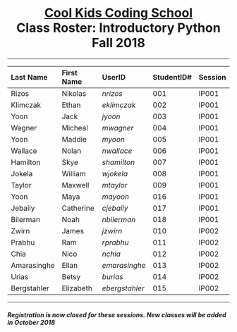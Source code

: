 # <center>[**Cool Kids Coding School**](http://www.coolkidscodingschool.com)<br>Class Roster: **Introductory Python**<br>  Fall 2018
---

| Last Name | First Name | UserID | StudentID# | Session |
|:---|:-----------|:--|:--|:--|
| Rizos     | Nikolas    |  _nrizos_ | 001 |IP001 |
| Klimczak  | Ethan      |  _eklimczak_ | 002| IP001 |
| Yoon      | Jack       |  _jyoon_ | 003 | IP001 |
| Wagner    | Micheal    |  _mwagner_ | 004 | IP001 |
| Yoon      | Maddie     |  _myoon_ | 005 | IP001 |
| Wallace | Nolan       |  _nwallace_ | 006 | IP001 |
| Hamilton | Skye       |  _shamilton_ | 007 | IP001 |
| Jokela | William  | _wjokela_ | 008 | IP001  |
| Taylor | Maxwell  | _mtaylor_ | 009 | IP001  |
| Yoon | Maya  | _mayoon_ | 016 | IP001  |
| Jebaily | Catherine  | _cjebaily_ | 017 | IP001  |
| Bilerman | Noah  | _nbilerman_ | 018 | IP001  |
| Zwirn     | James      |  _jzwirn_ | 010 | IP002 |
| Prabhu    | Ram        |  _rprabhu_ | 011 | IP002 |
| Chia | Nico  | _nchia_ | 012 | IP002  |
| Amarasinghe | Ellan  | _emarasinghe_ | 013 | IP002  |
| Urias | Betsy  | _burias_ | 014 | IP002  |
| Bergstahler | Elizabeth  | _ebergstahler_ | 015 |IP002  |

---
##### _Registration is now closed for these sessions.  New classes will be added in October 2018_ #####
